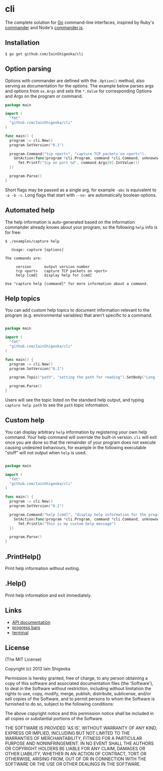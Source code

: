 # cli

  The complete solution for [Go](http://golang.org) command-line interfaces, inspired by Ruby's [commander](https://github.com/visionmedia/commander) and Node's [commander.js](https://github.com/visionmedia/commander.js).

## Installation

    $ go get github.com/IainShigeoka/cli

## Option parsing

 Options with commander are defined with the `.Option()` method, also serving as documentation for the options. The example below parses args and options from `os.Args` and sets the `*.Value` for corresponding Options and Args on the program or command.

```go
package main

import (
  "fmt"
  "github.com/IainShigeoka/cli"
)

func main() {
  program := cli.New()
  program.SetVersion("0.1")

  program.Command("tcp <port>", "capture TCP packets on <port>").
    SetAction(func(program *cli.Program, command *cli.Command, unknownArgs []string) {
      fmt.Printf("tcp on port %d", command.Args[0].IntValue())
  })

  program.Parse()
}
```

Short flags may be passed as a single arg, for example `-abc` is equivalent to `-a -b -c`. Long flags that start with `--no-` are automatically boolean options.

## Automated help

 The help information is auto-generated based on the information commander already knows about your program, so the following `help` info is for free:

```  
$ ./examples/capture help

   Usage: capture [options]

The commands are:

     version      output version number
     tcp <port>   capture TCP packets on <port>
     help [cmd]   display help for [cmd]

Use "capture help [command]" for more information about a command.

```

## Help topics

You can add custom help topics to document information relevant to the program (e.g. environmental variables) that aren't specific to a command.


```go

package main

import (
  "fmt"
  "github.com/IainShigeoka/cli"
)

func main() {
  program := cli.New()
  program.SetVersion("0.1")

  program.Topic("path", "setting the path for reading").SetBody("Long form topic description of the path setting.")

  program.Parse()
}

```

Users will see the topic listed on the standard help output, and typing `capture help path` to see the `path` topic information.

## Custom help

 You can display arbitrary `help` information by registering
 your own help command. Your help command will override the built-in
 version. `cli` will exit once you are done so that the remainder of your program
 does not execute causing undesired behaviours, for example
 in the following executable "stuff" will not output when
 `help` is used.

```go

package main

import (
  "fmt"
  "github.com/IainShigeoka/cli"
)

func main() {
  program := cli.New()
  program.SetVersion("0.1")

  program.Command("help [cmd]", "display help information for the program or a [cmd]").
    SetAction(func(program *cli.Program, command *cli.Command, unknownArgs []string) {
      fmt.Println("This is my custom help message")
  })

  program.Parse()
}

```

## .PrintHelp()

  Print help information without exiting.

## .Help()

  Print help information and exit immediately.

## Links

 - [API documentation](http://visionmedia.github.com/commander.js/)
 - [progress bars](https://github.com/cheggaaa/pb)
 - [terminal](https://github.com/wsxiaoys/terminal)

## License 

(The MIT License)

Copyright (c) 2013 Iain Shigeoka

Permission is hereby granted, free of charge, to any person obtaining
a copy of this software and associated documentation files (the
'Software'), to deal in the Software without restriction, including
without limitation the rights to use, copy, modify, merge, publish,
distribute, sublicense, and/or sell copies of the Software, and to
permit persons to whom the Software is furnished to do so, subject to
the following conditions:

The above copyright notice and this permission notice shall be
included in all copies or substantial portions of the Software.

THE SOFTWARE IS PROVIDED 'AS IS', WITHOUT WARRANTY OF ANY KIND,
EXPRESS OR IMPLIED, INCLUDING BUT NOT LIMITED TO THE WARRANTIES OF
MERCHANTABILITY, FITNESS FOR A PARTICULAR PURPOSE AND NONINFRINGEMENT.
IN NO EVENT SHALL THE AUTHORS OR COPYRIGHT HOLDERS BE LIABLE FOR ANY
CLAIM, DAMAGES OR OTHER LIABILITY, WHETHER IN AN ACTION OF CONTRACT,
TORT OR OTHERWISE, ARISING FROM, OUT OF OR IN CONNECTION WITH THE
SOFTWARE OR THE USE OR OTHER DEALINGS IN THE SOFTWARE.